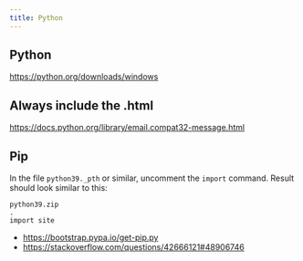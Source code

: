 ```yaml
---
title: Python
---
```


## Python

<https://python.org/downloads/windows>

## Always include the .html

<https://docs.python.org/library/email.compat32-message.html>

## Pip

In the file `python39._pth` or similar, uncomment the `import` command. Result
should look similar to this:

~~~
python39.zip
.
import site
~~~

- <https://bootstrap.pypa.io/get-pip.py>
- <https://stackoverflow.com/questions/42666121#48906746>
